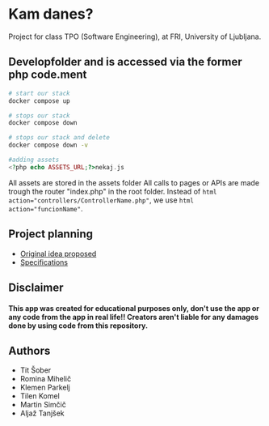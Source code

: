 # Kam danes?

Project for class TPO (Software Engineering), at FRI, University of Ljubljana.

## Developfolder and is accessed via the former php code.ment

```bash
# start our stack
docker compose up

# stops our stack
docker compose down

# stops our stack and delete
docker compose down -v

```
```php
#adding assets
<?php echo ASSETS_URL;?>nekaj.js
```
All assets are stored in the assets folder
All calls to pages or APIs are made trough the router "index.php" in the root folder. Instead of ```html action="controllers/ControllerName.php"```, we use ```html action="funcionName"```.

## Project planning

- [Original idea proposed](./.idea/original_idea_porposed.md)
- [Specifications](./.idea/specifikacije.md)

## Disclaimer

#### This app was created for educational purposes only, don't use the app or any code from the app in real life!! Creators aren't liable for any damages done by using code from this repository.

## Authors

- Tit Šober
- Romina Mihelič
- Klemen Parkelj
- Tilen Komel
- Martin Simčič
- Aljaž Tanjšek
